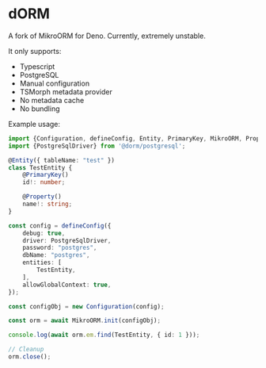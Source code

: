 # dORM

A fork of MikroORM for Deno. Currently, extremely unstable.

It only supports:
- Typescript
- PostgreSQL
- Manual configuration
- TSMorph metadata provider
- No metadata cache
- No bundling

Example usage:
```ts
import {Configuration, defineConfig, Entity, PrimaryKey, MikroORM, Property} from '@dorm/core';
import {PostgreSqlDriver} from '@dorm/postgresql';

@Entity({ tableName: "test" })
class TestEntity {
    @PrimaryKey()
    id!: number;

    @Property()
    name!: string;
}

const config = defineConfig({
    debug: true,
    driver: PostgreSqlDriver,
    password: "postgres",
    dbName: "postgres",
    entities: [
        TestEntity,
    ],
    allowGlobalContext: true,
});

const configObj = new Configuration(config);

const orm = await MikroORM.init(configObj);

console.log(await orm.em.find(TestEntity, { id: 1 }));

// Cleanup
orm.close();
```